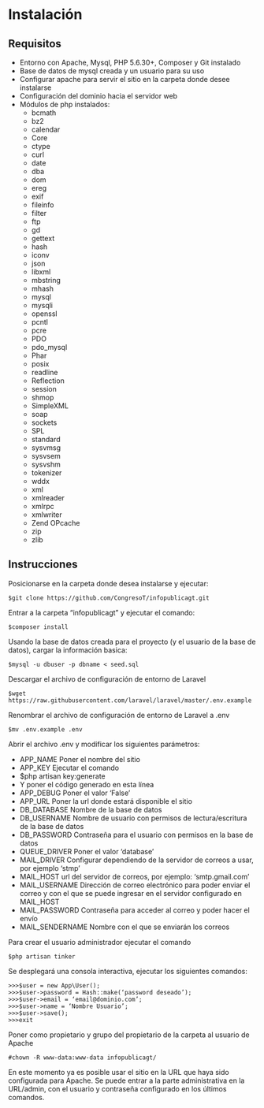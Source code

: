 # Instalación
## Requisitos
- Entorno con Apache, Mysql, PHP 5.6.30+, Composer y Git instalado
- Base de datos de mysql creada y un usuario para su uso
- Configurar apache para servir el sitio en la carpeta donde desee instalarse
- Configuración del dominio hacia el servidor web
- Módulos de php instalados:
  - bcmath
  - bz2
  - calendar
  - Core
  - ctype
  - curl
  - date
  - dba
  - dom
  - ereg
  - exif
  - fileinfo
  - filter
  - ftp
  - gd
  - gettext
  - hash
  - iconv
  - json
  - libxml
  - mbstring
  - mhash
  - mysql
  - mysqli
  - openssl
  - pcntl
  - pcre
  - PDO
  - pdo_mysql
  - Phar
  - posix
  - readline
  - Reflection
  - session
  - shmop
  - SimpleXML
  - soap
  - sockets
  - SPL
  - standard
  - sysvmsg
  - sysvsem
  - sysvshm
  - tokenizer
  - wddx
  - xml
  - xmlreader
  - xmlrpc
  - xmlwriter
  - Zend OPcache
  - zip
  - zlib

## Instrucciones

Posicionarse en la carpeta donde desea instalarse y ejecutar:

```
$git clone https://github.com/CongresoT/infopublicagt.git
```

Entrar a la carpeta “infopublicagt” y ejecutar el comando:
```
$composer install
```

Usando la base de datos creada para el proyecto (y el usuario de la base de datos), cargar la información basica:
```
$mysql -u dbuser -p dbname < seed.sql
```

Descargar el archivo de configuración de entorno de Laravel
```
$wget https://raw.githubusercontent.com/laravel/laravel/master/.env.example
```

Renombrar el archivo de configuración de entorno de Laravel a .env
```
$mv .env.example .env
```

Abrir el archivo .env y modificar los siguientes parámetros:

- APP_NAME	Poner el nombre del sitio
- APP_KEY	Ejecutar el comando 
- $php artisan key:generate
- Y poner el código generado en esta línea
- APP_DEBUG	Poner el valor ‘False’
- APP_URL	Poner la url donde estará disponible el sitio
- DB_DATABASE	Nombre de la base de datos
- DB_USERNAME	Nombre de usuario con permisos de lectura/escritura de la base de datos
- DB_PASSWORD	Contraseña para el usuario con permisos en la base de datos
- QUEUE_DRIVER	Poner el valor ‘database’
- MAIL_DRIVER	Configurar dependiendo de la servidor de correos a usar, por ejemplo ‘stmp’
- MAIL_HOST	url del servidor de correos, por ejemplo: ‘smtp.gmail.com’
- MAIL_USERNAME	Dirección de correo electrónico para poder enviar el correo y con el que se puede ingresar en el servidor configurado en MAIL_HOST
- MAIL_PASSWORD	Contraseña para acceder al correo y poder hacer el envío
- MAIL_SENDERNAME	Nombre con el que se enviarán los correos

Para crear el usuario administrador ejecutar el comando
```
$php artisan tinker
```

Se desplegará una consola interactiva, ejecutar los siguientes comandos:
```
>>>$user = new App\User();
>>>$user->password = Hash::make(‘password deseado’);
>>>$user->email = ‘email@dominio.com’;
>>>$user->name = ‘Nombre Usuario’;
>>>$user->save();
>>>exit
```

Poner como propietario y grupo del propietario de la carpeta al usuario de Apache
```
#chown -R www-data:www-data infopublicagt/
```


En este momento ya es posible usar el sitio en la URL que haya sido configurada para Apache.
Se puede entrar a la parte administrativa en la URL/admin, con el usuario y contraseña configurado en los últimos comandos.
